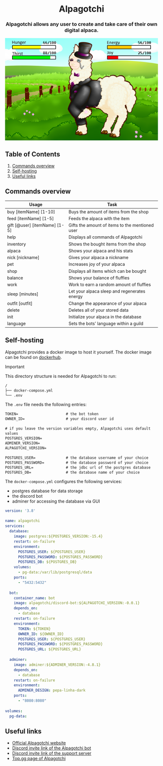 <h1 align="center">Alpagotchi</h1>

<h3 align="center">Alpagotchi allows any user to create and take care of their own digital alpaca.</h3>

<div align="center">
    <img alt="Alpagotchi" src="src/main/resources/assets/showcase.png" />
</div>

## Table of Contents
1. [Commands overview](#commands-overview)
2. [Self-hosting](#self-hosting)
3. [Useful links](#useful-links)

## Commands overview
| Usage                         | Task                                            |
|-------------------------------|-------------------------------------------------|
| buy [itemName] [1-10]         | Buys the amount of items from the shop          |
| feed [itemName] [1-5]         | Feeds the alpaca with the item                  |
| gift [@user] [itemName] [1-5] | Gifts the amount of items to the mentioned user |
| help                          | Displays all commands of Alpagotchi             |
| inventory                     | Shows the bought items from the shop            |
| alpaca                        | Shows your alpaca and his stats                 |
| nick [nickname]               | Gives your alpaca a nickname                    |
| pet                           | Increases joy of your alpaca                    |
| shop                          | Displays all items which can be bought          |
| balance                       | Shows your balance of fluffies                  |
| work                          | Work to earn a random amount of fluffies        |
| sleep [minutes]               | Let your alpaca sleep and regenerates energy    |
| outfit [outfit]               | Change the appearance of your alpaca            |
| delete                        | Deletes all of your stored data                 |
| init                          | Initialize your alpaca in the database          |
| language                      | Sets the bots' language within a guild          |

## Self-hosting
Alpagotchi provides a docker image to host it yourself. The docker image can be found on [dockerhub](https://hub.docker.com/r/alpagotchi/discord-bot).

> [!IMPORTANT]
> This directory structure is needed for Alpagotchi to run:
> ```
> /
> ├── docker-compose.yml
> └── .env
> ```
 
The `.env` file needs the following entries:

````
TOKEN=                      # the bot token
OWNER_ID=                   # your discord user id

# if you leave the version variables empty, Alpagotchi uses default values
POSTGRES_VERSION=
ADMINER_VERSION=
ALPAGOTCHI_VERSION=

POSTGRES_USER=              # the database username of your choice
POSTGRES_PASSWORD=          # the database password of your choice
POSTGRES_URL=               # the jdbc url of the postgres database
POSTGRES_DB=                # the database name of your choice
````

The `docker-compose.yml` configures the following services:
- postgres database for data storage
- the discord bot
- adminer for accessing the database via GUI

````yml
version: '3.8'

name: alpagotchi
services:
  database:
    image: postgres:${POSTGRES_VERSION:-15.4}
    restart: on-failure
    environment:
      POSTGRES_USER: ${POSTGRES_USER}
      POSTGRES_PASSWORD: ${POSTGRES_PASSWORD}
      POSTGRES_DB: ${POSTGRES_DB}
    volumes:
      - pg-data:/var/lib/postgresql/data
    ports:
      - "5432:5432"
        
  bot:
    container_name: bot
    image: alpagotchi/discord-bot:${ALPAGOTCHI_VERSION:-0.0.1}
    depends_on:
      - database
    restart: on-failure
    environment:
      TOKEN: ${TOKEN}
      OWNER_ID: ${OWNER_ID}
      POSTGRES_USER: ${POSTGRES_USER}
      POSTGRES_PASSWORD: ${POSTGRES_PASSWORD}
      POSTGRES_URL: ${POSTGRES_URL}

  adminer:
    image: adminer:${ADMINER_VERSION:-4.8.1}
    depends_on:
      - database
    restart: on-failure
    environment:
      ADMINER_DESIGN: pepa-linha-dark
    ports:
      - "8080:8080"

volumes:
  pg-data:
````

## Useful links
- [Official Alpagotchi website](https://alpagotchi.github.io) 
- [Discord invite link of the Alpagotchi bot](https://discord.com/api/oauth2/authorize?client_id=780910199875567616&permissions=265216&scope=bot%20applications.commands)
- [Discord invite link of the support server](https://discord.gg/DXtYyzGhXR)
- [Top.gg page of Alpagotchi](https://top.gg/bot/780910199875567616)